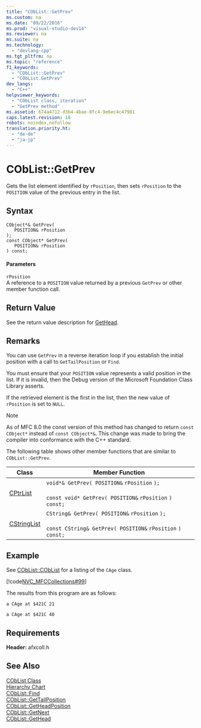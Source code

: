 ```yaml
---
title: "CObList::GetPrev"
ms.custom: na
ms.date: "09/22/2016"
ms.prod: "visual-studio-dev14"
ms.reviewer: na
ms.suite: na
ms.technology: 
  - "devlang-cpp"
ms.tgt_pltfrm: na
ms.topic: "reference"
f1_keywords: 
  - "CObList::GetPrev"
  - "CObList.GetPrev"
dev_langs: 
  - "C++"
helpviewer_keywords: 
  - "CObList class, iteration"
  - "GetPrev method"
ms.assetid: 674a4712-d3b4-4bae-8fc4-9e6ec4c47981
caps.latest.revision: 18
robots: noindex,nofollow
translation.priority.ht: 
  - "de-de"
  - "ja-jp"
---
```

# CObList::GetPrev
Gets the list element identified by `rPosition`, then sets `rPosition` to the `POSITION` value of the previous entry in the list.  
  
## Syntax  
  
```  
CObject*& GetPrev(  
   POSITION& rPosition   
);  
const CObject* GetPrev(  
   POSITION& rPosition   
) const;  
```  
  
#### Parameters  
 `rPosition`  
 A reference to a `POSITION` value returned by a previous `GetPrev` or other member function call.  
  
## Return Value  
 See the return value description for [GetHead](../vs140/coblist--gethead.md).  
  
## Remarks  
 You can use `GetPrev` in a reverse iteration loop if you establish the initial position with a call to `GetTailPosition` or `Find`.  
  
 You must ensure that your `POSITION` value represents a valid position in the list. If it is invalid, then the Debug version of the Microsoft Foundation Class Library asserts.  
  
 If the retrieved element is the first in the list, then the new value of `rPosition` is set to `NULL`.  
  
> [!NOTE]
>  As of MFC 8.0 the const version of this method has changed to return `const CObject*` instead of `const CObject*&`.  This change was made to bring the compiler into conformance with the C++ standard.  
  
 The following table shows other member functions that are similar to `CObList::GetPrev`.  
  
|Class|Member Function|  
|-----------|---------------------|  
|[CPtrList](../vs140/cptrlist-class.md)|`void*& GetPrev( POSITION&`  `rPosition`  `);`<br /><br /> `const void* GetPrev( POSITION&`  `rPosition`  `) const;`|  
|[CStringList](../vs140/cstringlist-class.md)|`CString& GetPrev( POSITION&`  `rPosition`  `);`<br /><br /> `const CString& GetPrev( POSITION&`  `rPosition`  `) const;`|  
  
## Example  
 See [CObList::CObList](../vs140/coblist--coblist.md) for a listing of the `CAge` class.  
  
 [!code[NVC_MFCCollections#99](../vs140/codesnippet/CPP/coblist--getprev_1.cpp)]  
  
 The results from this program are as follows:  
  
 `a CAge at $421C 21`  
  
 `a CAge at $421C 40`  
  
## Requirements  
 **Header:** afxcoll.h  
  
## See Also  
 [CObList Class](../vs140/coblist-class.md)   
 [Hierarchy Chart](../vs140/hierarchy-chart.md)   
 [CObList::Find](../vs140/coblist--find.md)   
 [CObList::GetTailPosition](../vs140/coblist--gettailposition.md)   
 [CObList::GetHeadPosition](../vs140/coblist--getheadposition.md)   
 [CObList::GetNext](../vs140/coblist--getnext.md)   
 [CObList::GetHead](../vs140/coblist--gethead.md)